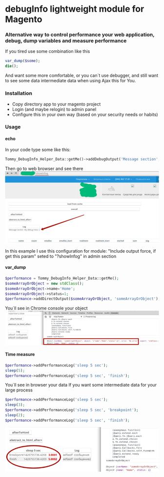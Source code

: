 # debugInfo lightweight module for Magento #

### Alternative way to control performance your web application, debug, dump variables and measure performance ###
If you tired use some combination like this
```php
var_dump($some);
die();
```
And want some more comfortable, or you can`t use debugger, and still want to see some data intermediate data when using Ajax this for You.
### Installation ###
- Copy directory app to your magento project
- Login (and maybe relogin) to admin panel
- Configure this in your own way (based on your security needs or habits)

### Usage ###
#### echo ####
In your code type some like this:
```php
Tommy_DebugInfo_Helper_Data::getMe()->addDebugOutput('Message section', 'My debug mess :)');
```
Then go to web browser and see there
![Image of output](https://github.com/tomfun/debugInfo/blob/master/docs/imgs/80fb3b2a91.jpg)

In this example I use this configuration for module:
"Include output force, if get this param" seted to "?showInfog"
in admin section

#### var_dump ####
```php
$performance = Tommy_DebugInfo_Helper_Data::getMe();
$someArrayOrObject = new stdClass();
$someArrayOrObject->name='Home';
$someArrayOrObject->status=1;
$performance->addDirectOutput($someArrayOrObject, 'someArrayOrObject');
```
You`ll see in Chrome console your object
![Image of output](https://github.com/tomfun/debugInfo/blob/master/docs/imgs/0b63dd7d9d.jpg)

#### Time measure ####
```php
$performance->addPerformanceLog('sleep 5 sec');
sleep(5);
$performance->addPerformanceLog('sleep 5 sec', 'finish');
```
You`ll see in browser your data
If you want some intermediate data for your large process
```php
$performance->addPerformanceLog('sleep 5 sec');
sleep(3);
$performance->addPerformanceLog('sleep 5 sec', 'breakpoint');
sleep(2);
$performance->addPerformanceLog('sleep 5 sec', 'finish');
```
![Image of output](https://github.com/tomfun/debugInfo/blob/master/docs/imgs/c0a66ccd61.jpg)

